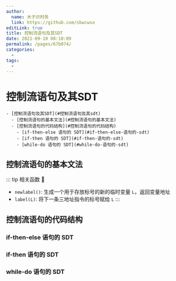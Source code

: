 ```yaml
---
author: 
  name: 木子识时务
  link: https://github.com/sbwcwso
editLink: true
title: 控制流语句及其SDT
date: 2021-09-10 08:10:09
permalink: /pages/67b074/
categories: 
  - 
tags: 
  - 
---
```


# 控制流语句及其SDT

```markmap
- [控制流语句及其SDT](#控制流语句及其sdt)
  - [控制流语句的基本文法](#控制流语句的基本文法)
  - [控制流语句的代码结构](#控制流语句的代码结构)
    - [if-then-else 语句的 SDT](#if-then-else-语句的-sdt)
    - [if-then 语句的 SDT](#if-then-语句的-sdt)
    - [while-do 语句的 SDT](#while-do-语句的-sdt)
```

## 控制流语句的基本文法

::: tip 相关函数 🌟
* `newlabel()`: 生成一个用于存放标号的新的临时变量 `L`，返回变量地址
* `label(L)`: 将下一条三地址指令的标号赋给 `L`
:::


## 控制流语句的代码结构

### if-then-else 语句的 SDT

### if-then 语句的 SDT

### while-do 语句的 SDT

